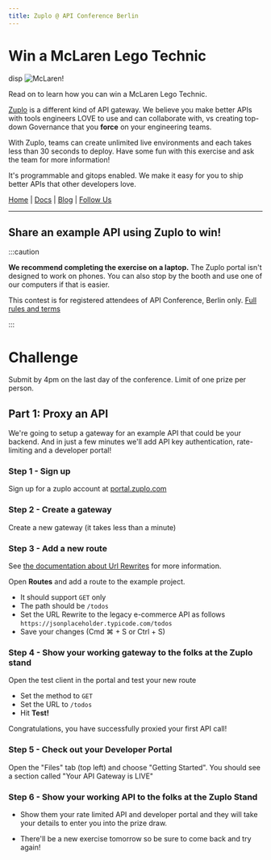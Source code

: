 ```yaml
---
title: Zuplo @ API Conference Berlin
---
```


# Win a McLaren Lego Technic
disp
![McLaren!](./mclaren.png)

Read on to learn how you can win a McLaren Lego Technic.

[Zuplo](https://zuplo.com) is a different kind of API gateway. We believe you make better APIs with tools engineers LOVE to use and can collaborate with, vs creating top-down Governance that you **force** on your engineering teams. 

With Zuplo, teams can create unlimited live environments and each takes less than 30 seconds to deploy. Have some fun with this exercise and ask the team for more information!

It's programmable and gitops enabled. We make it easy for you to ship better APIs that other developers love.

[Home](https://zuplo.com) | [Docs](/docs) | [Blog](/blog) | [Follow Us](https://twitter.com/zuplo)

---

## Share an example API using Zuplo to win!

:::caution

**We recommend completing the exercise on a laptop.** The Zuplo portal isn't designed to work on phones. You can also stop by the booth and use one of our computers if that is easier.

This contest is for registered attendees of API Conference, Berlin only.
[Full rules and terms](./conference-prize-terms.md)

:::

# Challenge

Submit by 4pm on the last day of the conference. Limit of one prize per person.

## Part 1: Proxy an API

We're going to setup a gateway for an example API that could be your backend. And in just a few minutes we'll add API key authentication, rate-limiting and a developer portal!

### Step 1 - Sign up

Sign up for a zuplo account at [portal.zuplo.com](https://portal.zuplo.com)

### Step 2 - Create a gateway

Create a new gateway (it takes less than a minute)

### Step 3 - Add a new route

See [the documentation about Url Rewrites](../handlers/url-rewrite.md) for more information.

Open **Routes** and add a route to the example project.

- It should support `GET` only
- The path should be `/todos`
- Set the URL Rewrite to the legacy e-commerce API as follows
  `https://jsonplaceholder.typicode.com/todos`
- Save your changes (Cmd ⌘ + S or Ctrl + S)

### Step 4 - Show your working gateway to the folks at the Zuplo stand

Open the test client <ApiTestConsoleTabIcon /> in the portal and test your new route

- Set the method to `GET`
- Set the URL to `/todos`
- Hit **Test!**

Congratulations, you have successfully proxied your first API call!

### Step 5 - Check out your Developer Portal

Open the "Files" tab (top left) and choose "Getting Started". You should see a section called "Your API Gateway is LIVE" 

### Step 6 - Show your working API to the folks at the Zuplo Stand

- Show them your rate limited API and developer portal and they will take your details to enter you into the prize draw.

- There'll be a new exercise tomorrow so be sure to come back and try again!
